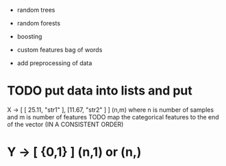 * random trees
* random forests
* boosting
* custom features
    bag of words

* add preprocessing of data


# TODO put data into lists and put
 X ->  [
           [ 25.11, "str1" ],  [11.67, "str2" ] 
                    ]
 (n,m) where n is number of samples and m is number of features
 TODO map the categorical features to the end of the vector (IN A CONSISTENT
 ORDER)

# Y -> [ {0,1} ] (n,1) or (n,)
